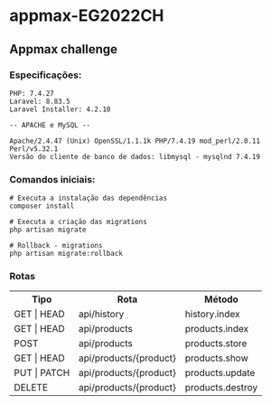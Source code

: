 # appmax-EG2022CH
## Appmax challenge

### Especificações:
```
PHP: 7.4.27
Laravel: 8.83.5
Laravel Installer: 4.2.10

-- APACHE e MySQL --

Apache/2.4.47 (Unix) OpenSSL/1.1.1k PHP/7.4.19 mod_perl/2.0.11 Perl/v5.32.1
Versão do cliente de banco de dados: libmysql - mysqlnd 7.4.19
```

### Comandos iniciais:
```
# Executa a instalação das dependências
composer install

# Executa a criação das migrations
php artisan migrate

# Rollback - migrations
php artisan migrate:rollback
```
### Rotas
<table>
  <tr>
    <th>Tipo</th>
    <th>Rota</th>
    <th>Método</th>
  </tr>
  <tr>
    <td>GET | HEAD</td>
    <td>api/history</td>
    <td>history.index</td>
  </tr>
  <tr>
    <td>GET | HEAD</td>
    <td>api/products</td>
    <td>products.index</td>
  </tr>
  <tr>
    <td>POST</td>
    <td>api/products</td>
    <td>products.store</td>
  </tr>
  <tr>
    <td>GET | HEAD</td>
    <td>api/products/{product}</td>
    <td>products.show</td>
  </tr>
  <tr>
    <td>PUT | PATCH</td>
    <td>api/products/{product}</td>
    <td>products.update</td>
  </tr>
  <tr>
    <td>DELETE</td>
    <td>api/products/{product}</td>
    <td>products.destroy</td>
  </tr>
</table>
